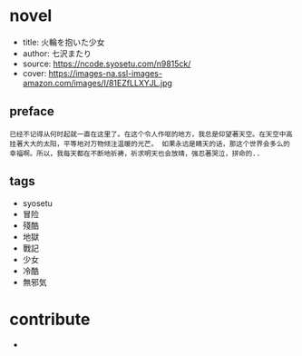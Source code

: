 # novel

- title: 火輪を抱いた少女
- author: 七沢またり
- source: https://ncode.syosetu.com/n9815ck/
- cover: https://images-na.ssl-images-amazon.com/images/I/81EZfLLXYJL.jpg

## preface

```
已经不记得从何时起就一直在这里了。在这个令人作呕的地方，我总是仰望著天空。在天空中高挂著大大的太阳，平等地对万物倾注温暖的光芒。 如果永远是睛天的话，那这个世界会多么的幸福啊。所以，我每天都在不断地祈祷，祈求明天也会放晴，强忍著哭泣，拼命的..
```

## tags

- syosetu
- 冒险
- 殘酷
- 地獄
- 戰記
- 少女
- 冷酷
- 無邪気

# contribute

- 
